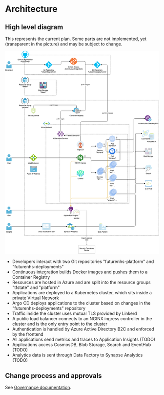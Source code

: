 # Architecture

## High level diagram

This represents the current plan. Some parts are not implemented, yet (transparent in the picture) and may be subject to change.

![](./high-level.png)

- Developers interact with two Git repositories "futurenhs-platform" and "futurenhs-deployments"
- Continuous integration builds Docker images and pushes them to a Container Registry
- Resources are hosted in Azure and are split into the resource groups "tfstate" and "platform"
- Applications are deployed to a Kubernetes cluster, which sits inside a private Virtual Network
- Argo CD deploys applications to the cluster based on changes in the "futurenhs-deployments" repository
- Traffic inside the cluster uses mutual TLS provided by Linkerd
- A public load balancer connects to an NGINX ingress controller in the cluster and is the only entry point to the cluster
- Authentication is handled by Azure Active Directory B2C and enforced by the frontend
- All applications send metrics and traces to Application Insights (TODO)
- Applications access CosmosDB, Blob Storage, Search and EventHub (TODO)
- Analytics data is sent through Data Factory to Synapse Analytics (TODO)

## Change process and approvals

See [Governance documentation](../governance.md).
